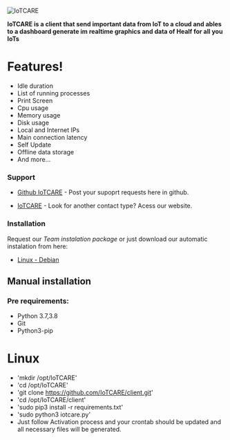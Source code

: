 ![IoTCARE](https://iotcare.com.br/logo350x145.png)


**IoTCARE is a client that send important data from IoT to a cloud and ables to a dashboard generate im realtime graphics and data of Healf for all you IoTs**



# Features!

  - Idle duration
  - List of running processes
  - Print Screen
  - Cpu usage
  - Memory usage
  - Disk usage
  - Local and Internet IPs
  - Main connection latency
  - Self Update
  - Offline data storage
  - And more...


### Support

* [Github IoTCARE](https://github.com/IoTCARE/client/issues) - Post your supoprt requests here in github.

* [IoTCARE](https://iotcare.com.br) - Look for another contact type? Acess our website.

### Installation

Request our *Team instalation package* or just download our automatic instalation from here:
  - [Linux - Debian](https://iotcare.com.br/linux_debian_install.sh)

## Manual installation
### Pre requirements:
  - Python 3.7,3.8
  - Git
  - Python3-pip

# Linux
  - 'mkdir /opt/IoTCARE'
  - 'cd /opt/IoTCARE'
  - 'git clone https://github.com/IoTCARE/client.git'
  - 'cd /opt/IoTCARE/client'
  - 'sudo pip3 install -r requirements.txt'
  - 'sudo python3 iotcare.py'
  - Just follow Activation process and your crontab should be updated and all necessary files will be generated.
